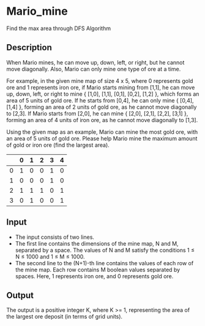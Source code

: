 # Mario_mine
Find the max area through DFS Algorithm

## Description
When Mario mines, he can move up, down, left, or right, but he cannot move diagonally. 
Also, Mario can only mine one type of ore at a time. 

For example, in the given mine map of size 4 x 5, where 0 represents gold ore and 1 represents iron ore, if Mario starts mining from [1,1], he can move up, down, left, or right to mine { [1,0], [1,1], [0,1], [0,2], [1,2] }, which forms an area of 5 units of gold ore. 
If he starts from [0,4], he can only mine { [0,4], [1,4] }, forming an area of 2 units of gold ore, as he cannot move diagonally to [2,3]. 
If Mario starts from [2,0], he can mine { [2,0], [2,1], [2,2], [3,1] }, forming an area of 4 units of iron ore, as he cannot move diagonally to [1,3].

Using the given map as an example, Mario can mine the most gold ore, with an area of 5 units of gold ore. Please help Mario mine the maximum amount of gold or iron ore (find the largest area).

| |0|1|2|3|4|
|-|-|-|-|-|-|
|0|1|0|0|1|0|
|1|0|0|0|1|0|
|2|1|1|1|0|1|
|3|0|1|0|0|1|

## Input
- The input consists of two lines.
- The first line contains the dimensions of the mine map, N and M, separated by a space. The values of N and M satisfy the conditions 1 ≤ N ≤ 1000 and 1 ≤ M ≤ 1000.
- The second line to the (N+1)-th line contains the values of each row of the mine map. Each row contains M boolean values separated by spaces. Here, 1 represents iron ore, and 0 represents gold ore.

## Output
The output is a positive integer K, where K >= 1, representing the area of the largest ore deposit (in terms of grid units).
